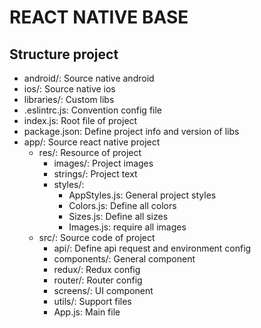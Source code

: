 # REACT NATIVE BASE

## Structure project
- android/: Source native android
- ios/: Source native ios
- libraries/: Custom libs
- .eslintrc.js: Convention config file
- index.js: Root file of project
- package.json: Define project info and version of libs
- app/: Source react native project
    - res/: Resource of project
        - images/: Project images
        - strings/: Project text
        - styles/:
            - AppStyles.js: General project styles
            - Colors.js: Define all colors
            - Sizes.js: Define all sizes
            - Images.js: require all images
    - src/: Source code of project
        - api/: Define api request and environment config
        - components/: General component
        - redux/: Redux config
        - router/: Router config
        - screens/: UI component
        - utils/: Support files
        - App.js: Main file
